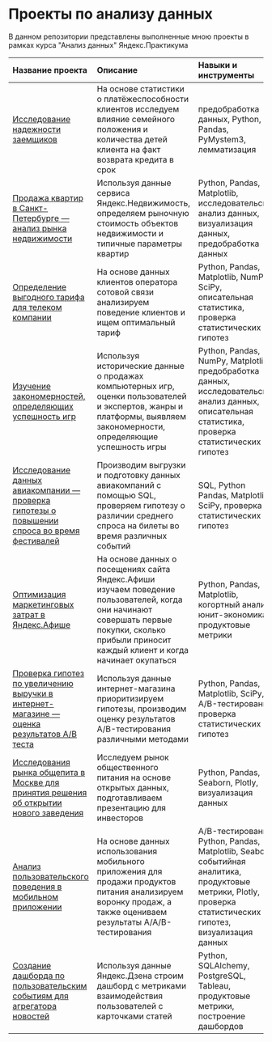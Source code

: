 # Проекты по анализу данных
В данном репозитории представлены выполненные мною проекты в рамках курса "Анализ данных" Яндекс.Практикума

| Название проекта | Описание | Навыки и инструменты|
|:----|:----|:----------|
| [Исследование надежности заемщиков](https://github.com/i-chizzz/yandex_praktikum_projects/tree/main/01_bank_clients) | На основе статистики о платёжеспособности клиентов исследуем влияние семейного положения и количества детей клиента на факт возврата кредита в срок | предобработка данных, Python, Pandas, PyMystem3, лемматизация |
| [Продажа квартир в Санкт-Петербурге — анализ рынка недвижимости](https://github.com/i-chizzz/yandex_praktikum_projects/tree/main/02_real_estate)| Используя данные сервиса Яндекс.Недвижимость, определяем рыночную стоимость объектов недвижимости и типичные параметры квартир | Python, Pandas, Matplotlib, исследовательский анализ данных, визуализация данных, предобработка данных|
| [Определение выгодного тарифа для телеком компании](https://github.com/i-chizzz/yandex_praktikum_projects/tree/main/03_telecom_tarrifs) | На основе данных клиентов оператора сотовой связи анализируем поведение клиентов и ищем оптимальный тариф | Python, Pandas, Matplotlib, NumPy, SciPy, описательная статистика, проверка статистических гипотез |
| [Изучение закономерностей, определяющих успешность игр](https://github.com/i-chizzz/yandex_praktikum_projects/tree/main/04_games) | Используя исторические данные о продажах компьютерных игр, оценки пользователей и экспертов, жанры и платформы, выявляем закономерности, определяющие успешность игры | Python, Pandas, NumPy, Matplotlib, предобработка данных, исследовательский анализ данных, описательная статистика, проверка статистических гипотез |
| [Исследование данных авиакомпании — проверка гипотезы о повышении спроса во время фестивалей](https://github.com/i-chizzz/yandex_praktikum_projects/tree/main/05_airlines) | Производим выгрузки и подготовку данных авиакомпаний с помощью SQL, проверяем гипотезу о различии среднего спроса на билеты во время различных событий | SQL, Python Pandas, Matplotlib, SciPy, проверка статистических гипотез |
| [Оптимизация маркетинговых затрат в Яндекс.Афише](https://github.com/i-chizzz/yandex_praktikum_projects/tree/main/06_ya_afisha) | На основе данных о посещениях сайта Яндекс.Афиши изучаем поведение пользователей, когда они начинают совершать первые покупки, сколько прибыли приносит каждый клиент и когда начинает окупаться | Python, Pandas, Matplotlib, когортный анализ, юнит-экономика, продуктовые метрики |
| [Проверка гипотез по увеличению выручки в интернет-магазине — оценка результатов A/B теста](https://github.com/i-chizzz/yandex_praktikum_projects/tree/main/07_online_store) | Используя данные интернет-магазина приоритизируем гипотезы, производим оценку результатов A/B-тестирования различными методами | Python, Pandas, Matplotlib, SciPy, A/B-тестирование, проверка статистических гипотез |
| [Исследования рынка общепита в Москве для принятия решения об открытии нового заведения](https://github.com/i-chizzz/yandex_praktikum_projects/tree/main/08_restaurants) | Исследуем рынок общественного питания на основе открытых данных, подготавливаем презентацию для инвесторов | Python, Pandas, Seaborn, Plotly, визуализация данных |
| [Анализ пользовательского поведения в мобильном приложении](https://github.com/i-chizzz/yandex_praktikum_projects/tree/main/09_startup_app) | На основе данных использования мобильного приложения для продажи продуктов питания анализируем воронку продаж, а также оцениваем результаты A/A/B-тестирования | A/B-тестирование, Python, Pandas, Matplotlib, Seaborn, событийная аналитика, продуктовые метрики, Plotly, проверка статистических гипотез, визуализация данных |
| [Создание дашборда по пользовательским событиям для агрегатора новостей](https://github.com/i-chizzz/yandex_praktikum_projects/tree/main/10_ya_zen_dashboard) | Используя данные Яндекс.Дзена строим дашборд с метриками взаимодействия пользователей с карточками статей | Python, SQLAlchemy, PostgreSQL, Tableau, продуктовые метрики, построение дашбордов |

